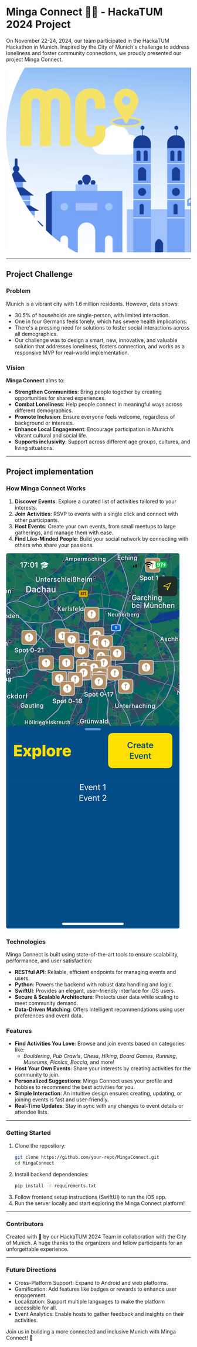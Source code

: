 # Minga Connect 💛🥨 - HackaTUM 2024 Project

On November 22-24, 2024, our team participated in the HackaTUM Hackathon in Munich. 
Inspired by the City of Munich's challenge to address loneliness and foster community connections,
we proudly presented our project Minga Connect.

![Minga Connect Logo](Assets/images/MingaSmall.png)

---

## Project Challenge

### Problem

Munich is a vibrant city with 1.6 million residents. However, data shows:

- 30.5% of households are single-person, with limited interaction.
- One in four Germans feels lonely, which has severe health implications.
- There's a pressing need for solutions to foster social interactions across all demographics.
- Our challenge was to design a smart, new, innovative, and valuable solution that addresses loneliness, fosters connection, and works as a responsive MVP for real-world implementation.

### Vision

**Minga Connect** aims to:
- **Strengthen Communities**: Bring people together by creating opportunities for shared experiences.
- **Combat Loneliness**: Help people connect in meaningful ways across different demographics.
- **Promote Inclusion**: Ensure everyone feels welcome, regardless of background or interests.
- **Enhance Local Engagement**: Encourage participation in Munich’s vibrant cultural and social life.
- **Supports inclusivity**: Support across different age groups, cultures, and living situations.

---

## Project implementation

### How Minga Connect Works

1. **Discover Events**: Explore a curated list of activities tailored to your interests.
2. **Join Activities**: RSVP to events with a single click and connect with other participants.
3. **Host Events**: Create your own events, from small meetups to large gatherings, and manage them with ease.
4. **Find Like-Minded People**: Build your social network by connecting with others who share your passions.

![Minga_Connect_Demo](Assets/images/DemoImage.jpeg)

### Technologies

Minga Connect is built using state-of-the-art tools to ensure scalability, performance, and user satisfaction:

- **RESTful API**: Reliable, efficient endpoints for managing events and users.
- **Python**: Powers the backend with robust data handling and logic.
- **SwiftUI**: Provides an elegant, user-friendly interface for iOS users.
- **Secure & Scalable Architecture**: Protects user data while scaling to meet community demand.
- **Data-Driven Matching**: Offers intelligent recommendations using user preferences and event data.

### Features

- **Find Activities You Love**: Browse and join events based on categories like:
  - *Bouldering*, *Pub Crawls*, *Chess*, *Hiking*, *Board Games*, *Running*, *Museums*, *Picnics*, *Boccia*, and more!
- **Host Your Own Events**: Share your interests by creating activities for the community to join.
- **Personalized Suggestions**: Minga Connect uses your profile and hobbies to recommend the best activities for you.
- **Simple Interaction**: An intuitive design ensures creating, updating, or joining events is fast and user-friendly.
- **Real-Time Updates**: Stay in sync with any changes to event details or attendee lists.

---

### Getting Started

1. Clone the repository:
   ```bash
   git clone https://github.com/your-repo/MingaConnect.git
   cd MingaConnect
2. Install backend dependencies:
    ```bash
   pip install -r requirements.txt
3. Follow frontend setup instructions (SwiftUI) to run the iOS app. 
4. Run the server locally and start exploring the Minga Connect platform!

---

### Contributors

Created with 💛 by our HackaTUM 2024 Team in collaboration with the City of Munich. A huge thanks to the organizers and fellow participants for an unforgettable experience.

---

### Future Directions

- Cross-Platform Support: Expand to Android and web platforms.
- Gamification: Add features like badges or rewards to enhance user engagement.
- Localization: Support multiple languages to make the platform accessible for all.
- Event Analytics: Enable hosts to gather feedback and insights on their activities.

Join us in building a more connected and inclusive Munich with Minga Connect! 💛